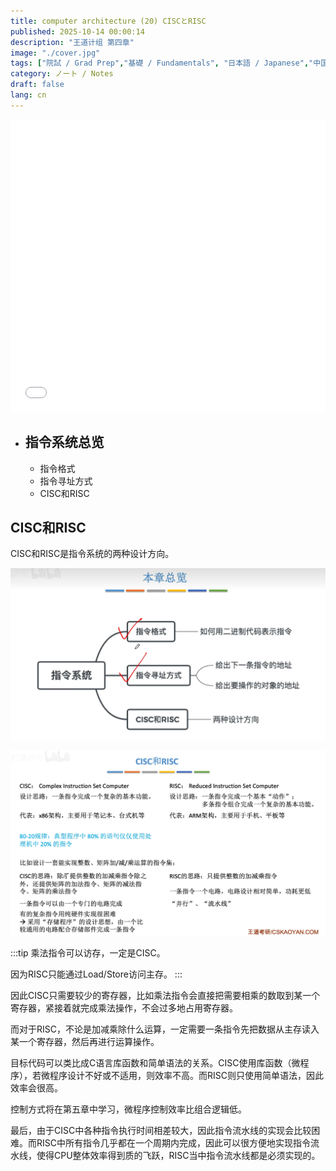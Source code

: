 ```yaml
---
title: computer architecture (20) CISCとRISC
published: 2025-10-14 00:00:14
description: "王道计组 第四章"
image: "./cover.jpg"
tags: ["院試 / Grad Prep","基礎 / Fundamentals", "日本語 / Japanese","中国語 / Chinese"]
category: ノート / Notes
draft: false
lang: cn
---
```



<iframe width="100%" height="468" src="//player.bilibili.com/player.html?isOutside=true&aid=995248168&bvid=BV1ps4y1d73V&cid=1100486713&p=60"  crolling="no" border="0" frameborder="no" framespacing="0" allowfullscreen="true"></iframe>


- ## 指令系统总览
    - 指令格式
    - 指令寻址方式
    - CISC和RISC

## CISC和RISC

CISC和RISC是指令系统的两种设计方向。

 ![alt text](image.png)

 ![alt text](image-1.png)

:::tip
乘法指令可以访存，一定是CISC。

因为RISC只能通过Load/Store访问主存。
:::

因此CISC只需要较少的寄存器，比如乘法指令会直接把需要相乘的数取到某一个寄存器，紧接着就完成乘法操作，不会过多地占用寄存器。

而对于RISC，不论是加减乘除什么运算，一定需要一条指令先把数据从主存读入某一个寄存器，然后再进行运算操作。

目标代码可以类比成C语言库函数和简单语法的关系。CISC使用库函数（微程序），若微程序设计不好或不适用，则效率不高。而RISC则只使用简单语法，因此效率会很高。

控制方式将在第五章中学习，微程序控制效率比组合逻辑低。

最后，由于CISC中各种指令执行时间相差较大，因此指令流水线的实现会比较困难。而RISC中所有指令几乎都在一个周期内完成，因此可以很方便地实现指令流水线，使得CPU整体效率得到质的飞跃，RISC当中指令流水线都是必须实现的。



